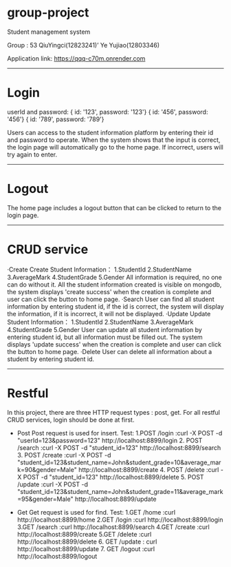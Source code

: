 # group-project
Student management system

Group : 53
QiuYingci(12823241)’
Ye Yujiao(12803346)

Application link: https://qqq-c70m.onrender.com

********************************************
# Login
userId and password:
  { id: '123', password: '123'}
  { id: '456', password: '456'}
  { id: '789', password: '789'}

Users can access to the student information platform by entering their id and password to operate. When the system shows that the input is correct, the login page will automatically go to the home page. If incorrect, users will try again to enter.

********************************************
# Logout
The home page includes a logout button that can be clicked to return to the login page.

********************************************
# CRUD service
·Create
  Create Student Information：
   1.StudentId
   2.StudentName
   3.AverageMark
   4.StudentGrade
   5.Gender
All information is required, no one can do without it.
All the student information created is visible on mongodb, the system displays 'create success' when the creation is complete and user can click the button to home page.
·Search
  User can find all student information by entering student id, if the id is correct, the system will display the information, if it is incorrect, it will not be displayed.
·Update
Update Student Information：
   1.StudentId
   2.StudentName
   3.AverageMark
   4.StudentGrade
   5.Gender
User can update all student information by entering student id, but all information must be filled out. The system displays 'update success' when the creation is complete and user can click the button to home page.
·Delete
User can delete all information about a student by entering student id.

********************************************

# Restful
In this project, there are three HTTP request types : post, get.
For all restful CRUD services, login should be done at first.
- Post 
        Post request is used for insert.
        Test:
        1.POST /login :curl -X POST -d "userId=123&password=123" http://localhost:8899/login
        2. POST /search :curl -X POST -d "student_id=123" http://localhost:8899/search
        3. POST /create :curl -X POST -d "student_id=123&student_name=John&student_grade=10&average_mark=90&gender=Male" http://localhost:8899/create
        4. POST /delete :curl -X POST -d "student_id=123" http://localhost:8899/delete
        5. POST /update :curl -X POST -d "student_id=123&student_name=John&student_grade=11&average_mark=95&gender=Male" http://localhost:8899/update

- Get
	Get request is used for find.
	Test: 
      1.GET /home :curl http://localhost:8899/home
      2.GET /login :curl http://localhost:8899/login
      3.GET /search :curl http://localhost:8899/search
      4.GET /create :curl http://localhost:8899/create
      5.GET /delete :curl http://localhost:8899/delete
      6. GET /update : curl http://localhost:8899/update
      7. GET /logout :curl http://localhost:8899/logout

